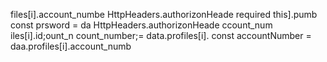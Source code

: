 files[i].account_numbe
      HttpHeaders.authorizonHeade 
    required this].pumb
        const prsword = da
      HttpHeaders.authorizonHeade ccount_num
iles[i].id;ount_n
count_number;= data.profiles[i].
        const accountNumber = daa.profiles[i].account_numb
